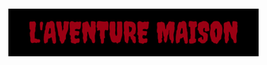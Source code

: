 ![titre](https://github.com/TristanKhadka11/Vous-etes-le-heros-aventure-maison/blob/main/01_assets/titre.png)
